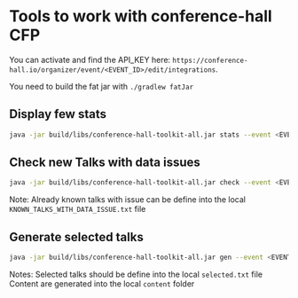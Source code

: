 # Tools to work with conference-hall CFP

You can activate and find the API_KEY here: `https://conference-hall.io/organizer/event/<EVENT_ID>/edit/integrations`.

You need to build the fat jar with `./gradlew fatJar`

## Display few stats

```bash
java -jar build/libs/conference-hall-toolkit-all.jar stats --event <EVENT_ID>  --api-key <API_KEY>
```

## Check new Talks with data issues

```bash
java -jar build/libs/conference-hall-toolkit-all.jar check --event <EVENT_ID>  --api-key <API_KEY>
```

Note: Already known talks with issue can be define into the local `KNOWN_TALKS_WITH_DATA_ISSUE.txt` file

## Generate selected talks

```bash
java -jar build/libs/conference-hall-toolkit-all.jar gen --event <EVENT_ID>  --api-key <API_KEY>
```

Notes: Selected talks should be define into the local `selected.txt` file
       Content are generated into the local `content` folder 
